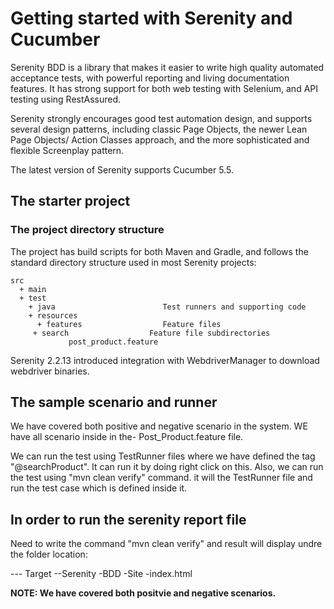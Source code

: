 # Getting started with Serenity and Cucumber

Serenity BDD is a library that makes it easier to write high quality automated acceptance tests, with powerful reporting and living documentation features. It has strong support for both web testing with Selenium, and API testing using RestAssured.

Serenity strongly encourages good test automation design, and supports several design patterns, including classic Page Objects, the newer Lean Page Objects/ Action Classes approach, and the more sophisticated and flexible Screenplay pattern.

The latest version of Serenity supports Cucumber 5.5.

## The starter project


### The project directory structure
The project has build scripts for both Maven and Gradle, and follows the standard directory structure used in most Serenity projects:
```Gherkin
src
  + main
  + test
    + java                        Test runners and supporting code
    + resources
      + features                  Feature files
     + search                  Feature file subdirectories 
             post_product.feature
```

Serenity 2.2.13 introduced integration with WebdriverManager to download webdriver binaries.

## The sample scenario and runner
We have covered both positive and negative scenario in the system. WE have all scenario inside in the- Post_Product.feature file.

We can run the test using TestRunner files where we have defined the tag "@searchProduct". It can run it by doing right click on this. 
Also, we can run the test using "mvn clean verify" command. it will the TestRunner file and run the test case which is defined inside it. 



## In order to run the serenity report file 

Need to write the command "mvn clean verify" and result will display undre the folder location: 

--- Target 
  --Serenity
    -BDD
     -Site
      -index.html

**NOTE: We have covered both positvie and negative scenarios.**

